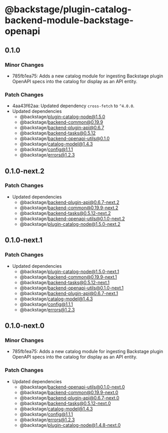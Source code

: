 # @backstage/plugin-catalog-backend-module-backstage-openapi

## 0.1.0

### Minor Changes

- 785fb1ea75: Adds a new catalog module for ingesting Backstage plugin OpenAPI specs into the catalog for display as an API entity.

### Patch Changes

- 4aa43f62aa: Updated dependency `cross-fetch` to `^4.0.0`.
- Updated dependencies
  - @backstage/plugin-catalog-node@1.5.0
  - @backstage/backend-common@0.19.9
  - @backstage/backend-plugin-api@0.6.7
  - @backstage/backend-tasks@0.5.12
  - @backstage/backend-openapi-utils@0.1.0
  - @backstage/catalog-model@1.4.3
  - @backstage/config@1.1.1
  - @backstage/errors@1.2.3

## 0.1.0-next.2

### Patch Changes

- Updated dependencies
  - @backstage/backend-plugin-api@0.6.7-next.2
  - @backstage/backend-common@0.19.9-next.2
  - @backstage/backend-tasks@0.5.12-next.2
  - @backstage/backend-openapi-utils@0.1.0-next.2
  - @backstage/plugin-catalog-node@1.5.0-next.2

## 0.1.0-next.1

### Patch Changes

- Updated dependencies
  - @backstage/plugin-catalog-node@1.5.0-next.1
  - @backstage/backend-common@0.19.9-next.1
  - @backstage/backend-tasks@0.5.12-next.1
  - @backstage/backend-openapi-utils@0.1.0-next.1
  - @backstage/backend-plugin-api@0.6.7-next.1
  - @backstage/catalog-model@1.4.3
  - @backstage/config@1.1.1
  - @backstage/errors@1.2.3

## 0.1.0-next.0

### Minor Changes

- 785fb1ea75: Adds a new catalog module for ingesting Backstage plugin OpenAPI specs into the catalog for display as an API entity.

### Patch Changes

- Updated dependencies
  - @backstage/backend-openapi-utils@0.1.0-next.0
  - @backstage/backend-common@0.19.9-next.0
  - @backstage/backend-plugin-api@0.6.7-next.0
  - @backstage/backend-tasks@0.5.12-next.0
  - @backstage/catalog-model@1.4.3
  - @backstage/config@1.1.1
  - @backstage/errors@1.2.3
  - @backstage/plugin-catalog-node@1.4.8-next.0
